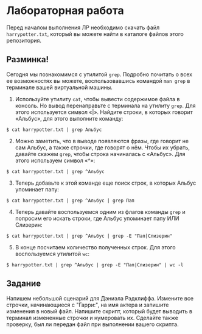 # Лабораторная работа

Перед началом выполнения ЛР необходимо скачать файл ```harrypotter.txt```, который вы можете найти в каталоге файлов этого репозитория. 

## Разминка!

Сегодня мы познакомимся с утилитой ```grep```. Подробно почитать о всех ее возможностях вы можете, воспользовавшись командой ```man grep``` в терминале вашей виртуальной машины. 

1. Используйте утилиту ```cat```, чтобы вывести содержимое файла в консоль. Но вывод перенаправьте с терминала на утилиту ```grep```. Для этого используется символ «|».
Найдите строки, в которых говорит «Альбус», для этого выполните команду:
```
$ cat harrypotter.txt | grep Альбус
```
2. Можно заметить, что в выводе появляются фразы, где говорит не сам Альбус, а также строчки, где говорят о нём. Чтобы их убрать, давайте скажем ```grep```, чтобы строка начиналась c «Альбус». Для этого используем символ «^»:
```
$ cat harrypotter.txt | grep ^Альбус
```
3. Теперь добавьте к этой команде еще поиск строк, в которых Альбус упоминает папу:
```
$ cat harrypotter.txt | grep ^Альбус | grep Пап
```
4. Теперь давайте воспользуемся одним из флагов команды ```grep``` и попросим его искать строки, где Альбус упоминает папу ИЛИ Слизерин:
```
$ cat harrypotter.txt | grep ^Альбус | grep -E "Пап|Слизерин"
```
5. В конце посчитаем количество полученных строк. Для этого воспользуемся утилитой ```wc```:
```
$ harrypotter.txt | grep ^Альбус | grep -E "Пап|Слизерин" | wc -l
```

## Задание

Напишем небольшой сценарий для Дэниэла Рэдклиффа. Измените все строчки, начинающиеся с "Гарри:", на имя актера и запишите изменения в новый файл. Напишите скрипт, который будет выводить в терминал измененные строчки и нумеровать их. Сделайте также проверку, был ли передан файл при выполнении вашего скрипта.
